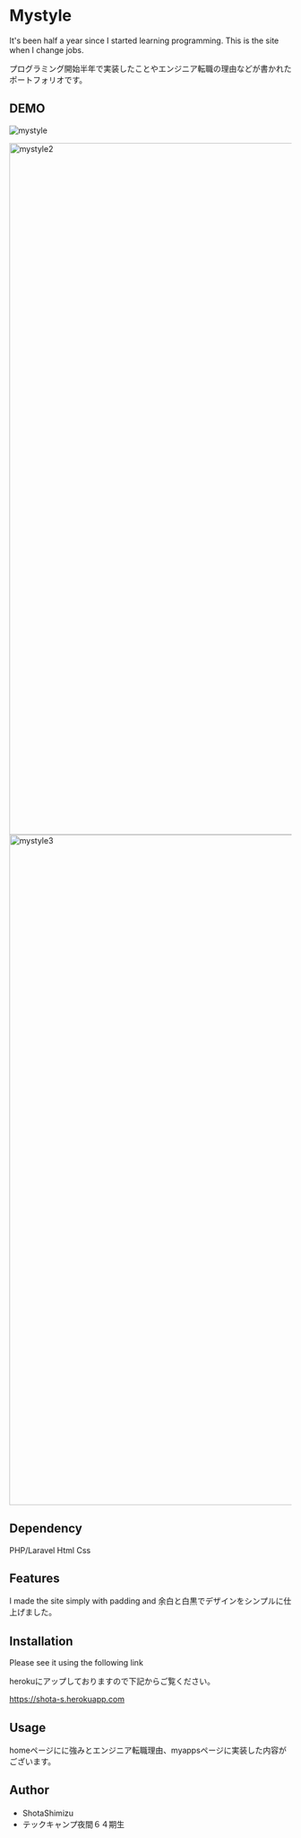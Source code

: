 # Mystyle
It's been half a year since I started learning programming. 
This is the site when I change jobs.


プログラミング開始半年で実装したことやエンジニア転職の理由などが書かれたポートフォリオです。
 
## DEMO
![mystyle](https://user-images.githubusercontent.com/57582823/81883149-714f1b00-95cf-11ea-9bbc-5e4a34e46479.jpg)

<img width="1232" alt="mystyle2" src="https://user-images.githubusercontent.com/57582823/81883157-73b17500-95cf-11ea-9a8e-811005145a60.png">

<img width="1194" alt="mystyle3" src="https://user-images.githubusercontent.com/57582823/81883180-7e6c0a00-95cf-11ea-9649-bf6c2cbd2b5b.png">

## Dependency

PHP/Laravel Html Css 
 
## Features

I made the site  simply with padding and 
余白と白黒でデザインをシンプルに仕上げました。
 

 
## Installation
 
Please see it using the following link

herokuにアップしておりますので下記からご覧ください。

 https://shota-s.herokuapp.com
 
 
## Usage

homeページにに強みとエンジニア転職理由、myappsページに実装した内容がございます。
## Author

* ShotaShimizu　
* テックキャンプ夜間６４期生

 
